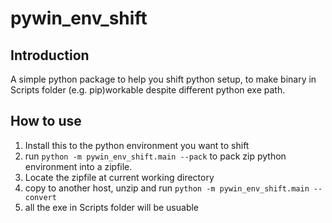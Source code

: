 # pywin_env_shift

## Introduction
A simple python package to help you shift python setup, to make binary in Scripts folder (e.g. pip)workable despite different python exe path.

## How to use
1) Install this to the python environment you want to shift
2) run
```python -m pywin_env_shift.main --pack``` to pack zip python environment into a zipfile.
3) Locate the zipfile at current working directory
4) copy to another host, unzip and run ```python -m pywin_env_shift.main --convert```
5) all the exe in Scripts folder will be usuable